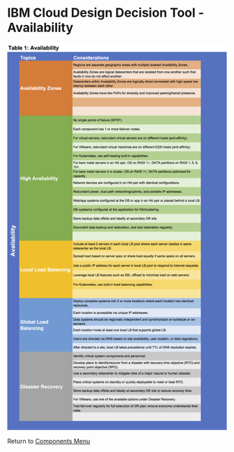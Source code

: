 # IBM Cloud Design Decision Tool - Availability

![Options](/images/availability.png)

Return to [Components Menu](../README.md)
